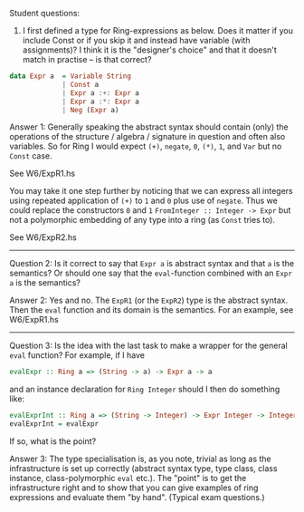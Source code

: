 Student questions:

1. I first defined a type for Ring-expressions as below. Does it
   matter if you include Const or if you skip it and instead have
   variable (with assignments)? I think it is the "designer's choice"
   and that it doesn't match in practise – is that correct?

```haskell
data Expr a  = Variable String
             | Const a
             | Expr a :+: Expr a
             | Expr a :*: Expr a
             | Neg (Expr a)
```

Answer 1: Generally speaking the abstract syntax should contain (only)
the operations of the structure / algebra / signature in question and
often also variables. So for Ring I would expect `(+)`, `negate`, `0`,
`(*)`, `1`, and `Var` but no `Const` case.

See W6/ExpR1.hs

You may take it one step further by noticing that we can express all
integers using repeated application of `(+)` to `1` and `0` plus use
of `negate`. Thus we could replace the constructors `0` and `1`
`FromInteger :: Integer -> Expr` but not a polymorphic embedding of
any type into a ring (as `Const` tries to).

See W6/ExpR2.hs

----

Question 2: Is it correct to say that `Expr a` is abstract syntax and
that `a` is the semantics? Or should one say that the `eval`-function
combined with an `Expr a` is the semantics?

Answer 2: Yes and no. The `ExpR1` (or the `ExpR2`) type is the
abstract syntax. Then the `eval` function and its domain is the
semantics. For an example, see W6/ExpR1.hs

----

Question 3: Is the idea with the last task to make a wrapper for the general `eval` function? For example, if I have
```haskell
evalExpr :: Ring a => (String -> a) -> Expr a -> a
```
and an instance declaration for `Ring Integer` should I then do something like:
```haskell
evalExprInt :: Ring a => (String -> Integer) -> Expr Integer -> Integer
evalExprInt = evalExpr
```
If so, what is the point?

Answer 3: The type specialisation is, as you note, trivial as long as
the infrastructure is set up correctly (abstract syntax type, type
class, class instance, class-polymorphic `eval` etc.). The "point" is
to get the infrastructure right and to show that you can give examples
of ring expressions and evaluate them "by hand". (Typical exam
questions.)
